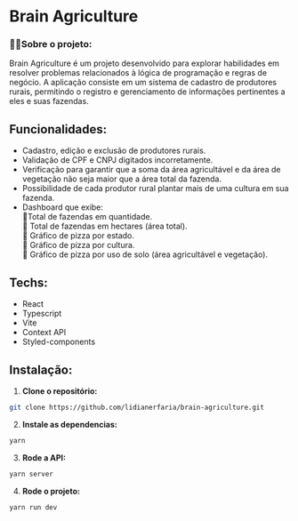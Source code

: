 # Brain Agriculture
### 👩‍💻Sobre o projeto:
Brain Agriculture é um projeto desenvolvido para explorar habilidades em resolver problemas relacionados à lógica de programação e regras de negócio. A aplicação consiste em um sistema de cadastro de produtores rurais, permitindo o registro e gerenciamento de informações pertinentes a eles e suas fazendas.

## Funcionalidades:
- Cadastro, edição e exclusão de produtores rurais.
- Validação de CPF e CNPJ digitados incorretamente.
- Verificação para garantir que a soma da área agricultável e da área de vegetação não seja maior que a área total da fazenda.
- Possibilidade de cada produtor rural plantar mais de uma cultura em sua fazenda.
- Dashboard que exibe: </br>
🔻Total de fazendas em quantidade. </br>
🔻 Total de fazendas em hectares (área total). </br>
🔻 Gráfico de pizza por estado. </br>
🔻 Gráfico de pizza por cultura. </br>
🔻 Gráfico de pizza por uso de solo (área agricultável e vegetação). </br>

## Techs:
- React
- Typescript
- Vite
- Context API
- Styled-components

## Instalação:
1. **Clone o repositório:** <br/>
```bash
git clone https://github.com/lidianerfaria/brain-agriculture.git

```

2. **Instale as dependencias:** <br/>
```bash
yarn
```

3. **Rode a API:** <br/>
```bash
yarn server
```

4. **Rode o projeto:** <br/>
```bash
yarn run dev
```


